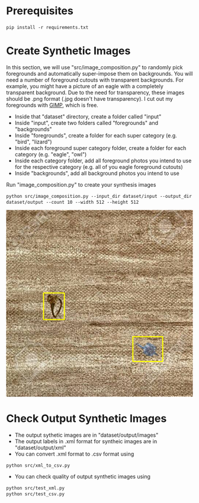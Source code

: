 # Prerequisites
```
pip install -r requirements.txt
```
# Create Synthetic Images
In this section, we will use "src/image_composition.py" to randomly pick foregrounds and automatically super-impose them on backgrounds. You will need a number of foreground cutouts with transparent backgrounds. For example, you might have a picture of an eagle with a completely transparent background. Due to the need for transparency, these images should be .png format (.jpg doesn't have transparency). I cut out my foregrounds with [GIMP](https://www.gimp.org/), which is free.

- Inside that "dataset" directory, create a folder called "input"
- Inside "input", create two folders called "foregrounds" and "backgrounds"
- Inside "foregrounds", create a folder for each super category (e.g. "bird", "lizard")
- Inside each foreground super category folder, create a folder for each category (e.g. "eagle", "owl")
- Inside each category folder, add all foreground photos you intend to use for the respective category (e.g. all of you eagle foreground cutouts)
- Inside "backgrounds", add all background photos you intend to use

Run "image_composition.py" to create your synthesis images
```
python src/image_composition.py --input_dir dataset/input --output_dir dataset/output --count 10 --width 512 --height 512
```
![sample_results](misc/sample.png)
# Check Output Synthetic Images
- The output sythetic images are in "dataset/output/images"
- The output labels in .xml format for syntheic images are in "dataset/output/xml"
- You can convert .xml format to .csv format using
```
python src/xml_to_csv.py
```
- You can check quality of output synthetic images using
```
python src/test_xml.py
python src/test_csv.py
```
